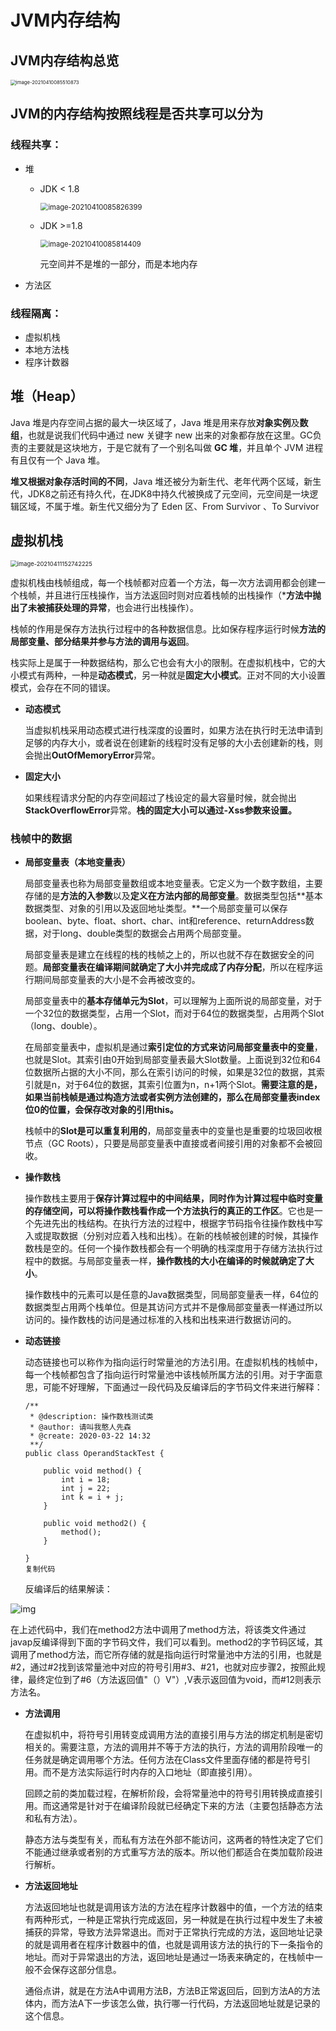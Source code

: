 # JVM内存结构

## JVM内存结构总览

<img src="http://typicture.loopcode.online/image/image-20210410085510873.png" alt="image-20210410085510873" style="zoom: 55%;" />

## JVM的内存结构按照线程是否共享可以分为

### 线程共享：

* 堆

  * JDK < 1.8

    <img src="http://typicture.loopcode.online/image/image-20210410085826399.png" alt="image-20210410085826399" style="zoom:80%;" />

  * JDK >=1.8

    <img src="http://typicture.loopcode.online/image/image-20210410085814409.png" alt="image-20210410085814409" style="zoom:80%;" />
    
    元空间并不是堆的一部分，而是本地内存

* 方法区

### 线程隔离：

* 虚拟机栈
* 本地方法栈
* 程序计数器

## 堆（Heap）

Java 堆是内存空间占据的最大一块区域了，Java 堆是用来存放**对象实例**及**数组**，也就是说我们代码中通过 new 关键字 new 出来的对象都存放在这里。GC负责的主要就是这块地方，于是它就有了一个别名叫做 **GC 堆**，并且单个 JVM 进程有且仅有一个 Java 堆。

**堆又根据对象存活时间的不同**，Java 堆还被分为新生代、老年代两个区域，新生代，JDK8之前还有持久代，在JDK8中持久代被换成了元空间，元空间是一块逻辑区域，不属于堆。新生代又细分为了 Eden 区、From Survivor 、To Survivor 

## 虚拟机栈

<img src="http://typicture.loopcode.online/image/image-20210411152742225.png" alt="image-20210411152742225" style="zoom:67%;" />

虚拟机栈由栈帧组成，每一个栈帧都对应着一个方法，每一次方法调用都会创建一个栈帧，并且进行压栈操作，当方法返回时则对应着栈帧的出栈操作（***方法中抛出了未被捕获处理的异常**，也会进行出栈操作）。

栈帧的作用是保存方法执行过程中的各种数据信息。比如保存程序运行时候**方法的局部变量、部分结果并参与方法的调用与返回**。

栈实际上是属于一种数据结构，那么它也会有大小的限制。在虚拟机栈中，它的大小模式有两种，一种是**动态模式**，另一种就是**固定大小模式**。正对不同的大小设置模式，会存在不同的错误。

- **动态模式**

  当虚拟机栈采用动态模式进行栈深度的设置时，如果方法在执行时无法申请到足够的内存大小，或者说在创建新的线程时没有足够的大小去创建新的栈，则会抛出**OutOfMemoryError**异常。

- **固定大小**

  如果线程请求分配的内存空间超过了栈设定的最大容量时候，就会抛出**StackOverflowError**异常。**栈的固定大小可以通过-Xss参数来设置。**

### 栈帧中的数据

- **局部变量表（本地变量表）**

  局部变量表也称为局部变量数组或本地变量表。它定义为一个数字数组，主要存储的是**方法的入参数**以及**定义在方法内部的局部变量**。数据类型包括**基本数据类型、对象的引用以及返回地址类型。**一个局部变量可以保存boolean、byte、float、short、char、int和reference、returnAddress数据，对于long、double类型的数据会占用两个局部变量。

  局部变量表是建立在线程的栈的栈帧之上的，所以也就不存在数据安全的问题。**局部变量表在编译期间就确定了大小并完成成了内存分配**，所以在程序运行期间局部变量表的大小是不会再被改变的。

  局部变量表中的**基本存储单元为Slot**，可以理解为上面所说的局部变量，对于一个32位的数据类型，占用一个Slot，而对于64位的数据类型，占用两个Slot（long、double）。

  在局部变量表中，虚拟机是通过**索引定位的方式来访问局部变量表中的变量**，也就是Slot。其索引由0开始到局部变量表最大Slot数量。上面说到32位和64位数据所占据的大小不同，那么在索引访问的时候，如果是32位的数据，其索引就是n，对于64位的数据，其索引位置为n，n+1两个Slot。**需要注意的是，如果当前栈帧是通过构造方法或者实例方法创建的，那么在局部变量表index位0的位置，会保存改对象的引用this。**

  栈帧中的**Slot是可以重复利用的**，局部变量表中的变量也是重要的垃圾回收根节点（GC Roots），只要是局部变量表中直接或者间接引用的对象都不会被回收。

- **操作数栈**

  操作数栈主要用于**保存计算过程中的中间结果，同时作为计算过程中临时变量的存储空间，可以将操作数栈看作成一个方法执行的真正的工作区**。它也是一个先进先出的栈结构。在执行方法的过程中，根据字节码指令往操作数栈中写入或提取数据（分别对应着入栈和出栈）。在新的栈帧被创建的时候，其操作数栈是空的。任何一个操作数栈都会有一个明确的栈深度用于存储方法执行过程中的数据。与局部变量表一样，**操作数栈的大小在编译的时候就确定了大小**。

  操作数栈中的元素可以是任意的Java数据类型，同局部变量表一样，64位的数据类型占用两个栈单位。但是其访问方式并不是像局部变量表一样通过所以访问的。操作数栈的访问是通过标准的入栈和出栈来进行数据访问的。

- **动态链接**

  动态链接也可以称作为指向运行时常量池的方法引用。在虚拟机栈的栈帧中，每一个栈帧都包含了指向运行时常量池中该栈帧所属方法的引用。对于字面意思，可能不好理解，下面通过一段代码及反编译后的字节码文件来进行解释：

  ```
  /**
   * @description: 操作数栈测试类
   * @author: 请叫我憨人先森
   * @create: 2020-03-22 14:32
   **/
  public class OperandStackTest {
  
      public void method() {
          int i = 18;
          int j = 22;
          int k = i + j;
      }
  
      public void method2() {
          method();
      }
  
  }
  复制代码
  ```

  反编译后的结果解读：



![img](http://typicture.loopcode.online/image/171d8f5be13e6f3f)



在上述代码中，我们在method2方法中调用了method方法，将该类文件通过javap反编译得到下面的字节码文件，我们可以看到。method2的字节码区域，其调用了method方法，而它所存储的就是指向运行时常量池中方法的引用，也就是#2，通过#2找到该常量池中对应的符号引用#3、#21，也就对应步骤2，按照此规律，最终定位到了#6（方法返回值"（）V"）,V表示返回值为void，而#12则表示方法名。

- **方法调用**

  在虚拟机中，将符号引用转变成调用方法的直接引用与方法的绑定机制是密切相关的。需要注意，方法的调用并不等于方法的执行，方法的调用阶段唯一的任务就是确定调用哪个方法。任何方法在Class文件里面存储的都是符号引用。而不是方法实际运行时内存的入口地址（即直接引用）。

  回顾之前的类加载过程，在解析阶段，会将常量池中的符号引用转换成直接引用。而这通常是针对于在编译阶段就已经确定下来的方法（主要包括静态方法和私有方法）。

  静态方法与类型有关，而私有方法在外部不能访问，这两者的特性决定了它们不能通过继承或者别的方式重写方法的版本。所以他们都适合在类加载阶段进行解析。

- **方法返回地址**

  方法返回地址也就是调用该方法的方法在程序计数器中的值，一个方法的结束有两种形式，一种是正常执行完成返回，另一种就是在执行过程中发生了未被捕获的异常，导致方法异常退出。而对于正常执行完成的方法，返回地址记录的就是调用者在程序计数器中的值，也就是调用该方法的执行的下一条指令的地址。而对于异常退出的方法，返回地址是通过一场表来确定的，在栈帧中一般不会保存这部分信息。

  通俗点讲，就是在方法A中调用方法B，方法B正常返回后，回到方法A的方法体内，而方法A下一步该怎么做，执行哪一行代码，方法返回地址就是记录的这个信息。